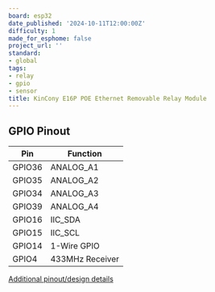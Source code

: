 ```yaml
---
board: esp32
date_published: '2024-10-11T12:00:00Z'
difficulty: 1
made_for_esphome: false
project_url: ''
standard:
- global
tags:
- relay
- gpio
- sensor
title: KinCony E16P POE Ethernet Removable Relay Module
---
```


## GPIO Pinout

| Pin    | Function            |
| ------ | ------------------- |
| GPIO36 | ANALOG_A1           |
| GPIO35 | ANALOG_A2           |
| GPIO34 | ANALOG_A3           |
| GPIO39 | ANALOG_A4           |
| GPIO16 | IIC_SDA             |
| GPIO15 | IIC_SCL             |
| GPIO14 | 1-Wire GPIO         |
| GPIO4  | 433MHz Receiver     |
[Additional pinout/design details](https://www.kincony.com/tuya-esp32-din-rail-relay-module.html)